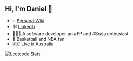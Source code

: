 ## Hi, I'm Daniel 👋

- 💡 [Personal Wiki](https://www.daniel-guo.com/)
- 🕸️ [LinkedIn](https://www.linkedin.com/in/daniel-guo-au/)
- 👨🏻‍💻 A software developer, an #FP and #Scala enthusiast
- 🏀 Basketball and NBA fan
- 🇦🇺 Live in Australia

![Leetcode Stats](https://leetcard.jacoblin.cool/daniel5hbs?theme=nord&ext=heatmap)
